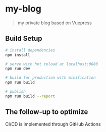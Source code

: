 # my-blog

> my private blog based on Vuepress

## Build Setup

``` bash
# install dependencies
npm install

# serve with hot reload at localhost:8080
npm run dev

# build for production with minification
npm run build

# publish
npm run build --report
```

## The follow-up to optimize

CI/CD is implemented through GitHub Actions

